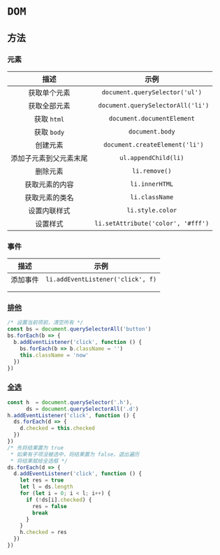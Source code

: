 # `DOM`

## 方法

### 元素

|          描述          |                示例                |
| :--------------------: | :--------------------------------: |
|      获取单个元素      |   `document.querySelector('ul')`   |
|      获取全部元素      | ` document.querySelectorAll('li')` |
|      获取 `html`       |     `document.documentElement`     |
|      获取 `body`       |          `document.body`           |
|        创建元素        |  ` document.createElement('li')`   |
| 添加子元素到父元素末尾 |        `ul.appendChild(li)`        |
|        删除元素        |           `li.remove()`            |
|     获取元素的内容     |           `li.innerHTML`           |
|     获取元素的类名     |           `li.className`           |
|      设置内联样式      |          `li.style.color`          |
|        设置样式        | `li.setAttribute('color', '#fff')` |

### 事件

|   描述   |               示例                |
| :------: | :-------------------------------: |
| 添加事件 | `li.addEventListener('click', f)` |
|          |                                   |
|          |                                   |

### [排他](排他.html)

```js
/* 设置当前项前，清空所有 */
const bs = document.querySelectorAll('button')
bs.forEach(b => {
  b.addEventListener('click', function () {
    bs.forEach(b => b.className = '')
    this.className = 'now'
  })
})
```

### [全选](全选.html)

```js
const h  = document.querySelector('.h'),
      ds = document.querySelectorAll('.d')
h.addEventListener('click', function () {
  ds.forEach(d => {
    d.checked = this.checked
  })
})
/* 先将结果置为 true
 * 如果有子项没被选中，将结果置为 false，退出遍历
 * 将结果赋给全选框 */
ds.forEach(d => {
  d.addEventListener('click', function () {
    let res = true
    let l = ds.length
    for (let i = 0; i < l; i++) {
      if (!ds[i].checked) {
        res = false
        break
      }
    }
    h.checked = res
  })
})
```